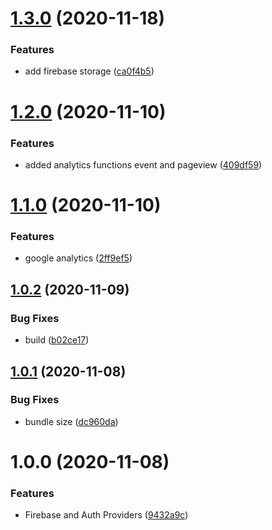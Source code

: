 # [1.3.0](https://github.com/monx-dev/default-providers/compare/v1.2.0...v1.3.0) (2020-11-18)


### Features

* add firebase storage ([ca0f4b5](https://github.com/monx-dev/default-providers/commit/ca0f4b5931f4c6eb2e2a4b25176a2017f594ec04))

# [1.2.0](https://github.com/monx-dev/default-providers/compare/v1.1.0...v1.2.0) (2020-11-10)


### Features

* added analytics functions event and pageview ([409df59](https://github.com/monx-dev/default-providers/commit/409df592837379615717e2c2405a744c79399cb8))

# [1.1.0](https://github.com/monx-dev/default-providers/compare/v1.0.2...v1.1.0) (2020-11-10)


### Features

* google analytics ([2ff9ef5](https://github.com/monx-dev/default-providers/commit/2ff9ef5bd533196e2c4fe02d7bf49dc0f8846dc9))

## [1.0.2](https://github.com/monx-dev/default-providers/compare/v1.0.1...v1.0.2) (2020-11-09)


### Bug Fixes

* build ([b02ce17](https://github.com/monx-dev/default-providers/commit/b02ce17c986cff3723c4003c31c208940fe40050))

## [1.0.1](https://github.com/monx-dev/default-providers/compare/v1.0.0...v1.0.1) (2020-11-08)


### Bug Fixes

* bundle size ([dc960da](https://github.com/monx-dev/default-providers/commit/dc960da01f6b6d5807d8fe6aa35e31ab795883e2))

# 1.0.0 (2020-11-08)


### Features

* Firebase and Auth Providers ([9432a9c](https://github.com/monx-dev/default-providers/commit/9432a9c24742d13cd2091819700a78c1e92933cc))
